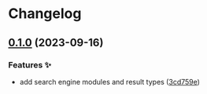 # Changelog

## [0.1.0](https://github.com/hbstack/theme-start/compare/engines/duckduckgo-v0.0.1...engines/duckduckgo/v0.1.0) (2023-09-16)


### Features ✨

* add search engine modules and result types ([3cd759e](https://github.com/hbstack/theme-start/commit/3cd759e9e54a76485517aa84f4b81c1e2c66d89d))
